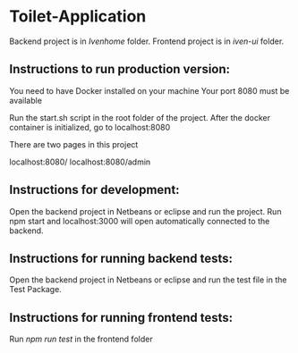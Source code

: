 # Toilet-Application


Backend project is in *Ivenhome* folder.
Frontend project is in *iven-ui* folder.

## Instructions to run production version: 

You need to have Docker installed on your machine
Your port 8080 must be available

Run the start.sh script in the root folder of the project.
After the docker container is initialized, go to localhost:8080

There are two pages in this project

localhost:8080/
localhost:8080/admin



## Instructions for development: 
 Open the backend project in Netbeans or eclipse and run the project.
 Run npm start and localhost:3000 will open automatically connected to the backend.
 
 
## Instructions for running backend tests:
 Open the backend project in Netbeans or eclipse and run the test file in the Test Package.
 
## Instructions for running frontend tests:
 Run *npm run test* in the frontend folder
 
